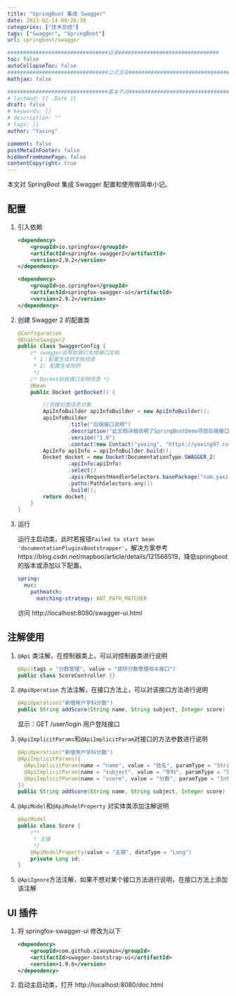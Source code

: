 ```yaml
---
title: "SpringBoot 集成 Swagger"
date: 2023-02-14 09:26:39
categories: ["技术总结"]
tags: ["Swagger", "SpringBoot"]
url: springboot/swagger

################################目录################################
toc: false
autoCollapseToc: false
################################公式渲染################################
mathjax: false

################################基本不动################################
# lastmod: {{ .Date }}
draft: false
# keywords: []
# description: ""
# tags: []
author: "Yaxing"

comment: false
postMetaInFooter: false
hiddenFromHomePage: false
contentCopyright: true
---
```


本文对 SpringBoot 集成 Swagger 配置和使用做简单小记。<!--more-->

## 配置

1. 引入依赖

	```xml
	<dependency>
	    <groupId>io.springfox</groupId>
	    <artifactId>springfox-swagger2</artifactId>
	    <version>2.9.2</version>
	</dependency>
	
	<dependency>
	    <groupId>io.springfox</groupId>
	    <artifactId>springfox-swagger-ui</artifactId>
	    <version>2.9.2</version>
	</dependency>
	```

2. 创建 Swagger 2 的配置类

	```java
	@Configuration
	@EnableSwagger2
	public class SwaggerConfig {
	    /* swagger会帮助我们⽣成接⼝⽂档
	     * 1：配置⽣成的⽂档信息
	     * 2: 配置⽣成规则
	     */
	    /* Docket封装接⼝⽂档信息 */
	    @Bean
	    public Docket getDocket() {
	
	        //创建封⾯信息对象
	        ApiInfoBuilder apiInfoBuilder = new ApiInfoBuilder();
	        apiInfoBuilder
	                .title("后端接⼝说明")
	                .description("此⽂档详细说明了SpringBootDemo项⽬后端接⼝规范")
	                .version("1.0")
	                .contact(new Contact("yaxing", "https://yaxing97.com", "yaxingfang@163.com"));
	        ApiInfo apiInfo = apiInfoBuilder.build();
	        Docket docket = new Docket(DocumentationType.SWAGGER_2)
	                .apiInfo(apiInfo)
	                .select()
	                .apis(RequestHandlerSelectors.basePackage("com.yaxing.controller"))
	                .paths(PathSelectors.any())
	                .build();
	        return docket;
	    }
	}
	```

3. 运行

	运行主启动类，此时若报错`Failed to start bean 'documentationPluginsBootstrapper'`，解决方案参考https://blog.csdn.net/mapboo/article/details/121568519，降低springboot的版本或添加以下配置。

	```yaml
	spring:
	  mvc:
	    pathmatch:
	      matching-strategy: ANT_PATH_MATCHER
	```

	访问 http://localhost:8080/swagger-ui.html

## 注解使用

1. `@Api` 类注解，在控制器类上，可以对控制器类进行说明

	```java
	@Api(tags = "分数管理", value = "提供分数管理相关接口")
	public class ScoreController {}
	```

2. `@ApiOperation` 方法注解，在接口方法上，可以对该接口方法进行说明

	```java
	@ApiOperation("新增用户学科分数")
	public String addScore(String name, String subject, Integer score) {}
	```

	显示：GET /user/login 用户登陆接口

3. `@ApiImplicitParams`和`@ApiImplicitParam`对接口的方法参数进行说明

	```java
	@ApiOperation("新增用户学科分数")
	@ApiImplicitParams({
	  @ApiImplicitParam(name = "name", value = "姓名", paramType = "String"),
	  @ApiImplicitParam(name = "subject", value = "学科", paramType = "String"),
	  @ApiImplicitParam(name = "score", value = "分数", paramType = "Integer")
	})
	public String addScore(String name, String subject, Integer score) {}
	```

4. `@ApiModel`和`@ApiModelProperty` 对实体类添加注解说明

	```java
	@ApiModel
	public class Score {
	    /**
	     * 主键
	     */
	    @ApiModelProperty(value = "主键", dataType = "Long")
	    private Long id;
	}
	```

5. `@ApiIgnore`方法注解，如果不想对某个接口方法进行说明，在接口方法上添加该注解

## UI 插件

1. 将 springfox-swagger-ui 修改为以下

	```xml
	<dependency>
	    <groupId>com.github.xiaoymin</groupId>
	    <artifactId>swagger-bootstrap-ui</artifactId>
	    <version>1.9.6</version>
	</dependency>
	```

2. 启动主启动类，打开 http://localhost:8080/doc.html
